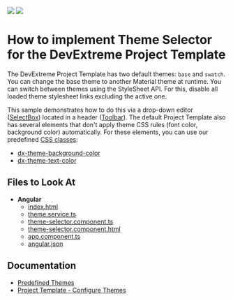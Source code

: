 <!-- default badges list -->
[![](https://img.shields.io/badge/Open_in_DevExpress_Support_Center-FF7200?style=flat-square&logo=DevExpress&logoColor=white)](https://supportcenter.devexpress.com/ticket/details/T1109715)
[![](https://img.shields.io/badge/📖_How_to_use_DevExpress_Examples-e9f6fc?style=flat-square)](https://docs.devexpress.com/GeneralInformation/403183)
<!-- default badges end -->


# How to implement Theme Selector for the DevExtreme Project Template

The DevExtreme Project Template has two default themes: `base` and `swatch`. You can change the base theme to another Material theme at runtime. You can switch between themes using the StyleSheet API. For this, disable all loaded theme stylesheet links excluding the active one.

This sample demonstrates how to do this via a drop-down editor ([SelectBox](https://js.devexpress.com/Documentation/ApiReference/UI_Components/dxSelectBox/)) located in a header ([Toolbar](https://js.devexpress.com/Documentation/ApiReference/UI_Components/dxToolbar/)). The default Project Template also has several elements that don't apply theme CSS rules (font color, background color) automatically. For these elements, you can use our predefined [CSS classes](https://js.devexpress.com/Documentation/ApiReference/UI_Components/CSS_Classes/):

- [dx-theme-background-color](https://js.devexpress.com/Documentation/ApiReference/UI_Components/CSS_Classes/#dx-theme-background-color)
- [dx-theme-text-color](https://js.devexpress.com/Documentation/ApiReference/UI_Components/CSS_Classes/#dx-theme-text-color)

## Files to Look At

- **Angular**
    - [index.html](angular/src/index.html)
    - [theme.service.ts](angular/src/app/shared/services/theme.service.ts)
    - [theme-selector.component.ts](angular/src/app/shared/components/theme-selector/theme-selector.component.ts)
    - [theme-selector.component.html](angular/src/app/shared/components/theme-selector/theme-selector.component.html)
    - [app.component.ts](angular/src/app/app.component.ts)
    - [angular.json](angular/angular.json)


## Documentation

- [Predefined Themes](https://js.devexpress.com/Documentation/Guide/Themes_and_Styles/Predefined_Themes/)
- [Project Template - Configure Themes](https://js.devexpress.com/Documentation/Guide/Angular_Components/Application_Template/#Configure_Themes)
